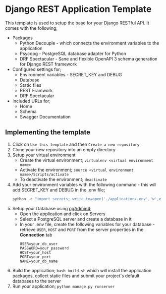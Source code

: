 # Django REST Application Template
This template is used to setup the base for your Django RESTful API. It comes with the following;
- Packages
    - Python Decouple - which connects the environment variables to the application
    - Psycopg - PostgreSQL database adapter for Python
    - DRF Spectacular - Sane and flexible OpenAPI 3 schema generation for Django REST framework
- Configured settings for;
	- Environment variables - SECRET_KEY and DEBUG
  	- Database
  	- Static files
  	- REST Framwork
  	- DRF Spectacular
- Included URLs for;
	- Home
 	- Schema
  	- Swagger Documentation

## Implementing the template
1. Click on `Use this template` and then `Create a new repository`
2. Clone your new repository into an empty directory
3. Setup your virtual environment
    - Create the virtual environment; `virtualenv <virtual environment name>`
    - Activate the environment; `source <virtual environment name>/Scripts/activate`
    - To deactivate the environment; `deactivate`
4. Add your environment variables with the following command - this will add SECRET_KEY and DEBUG in the .env file;
    ```PowerShell
    python -c "import secrets; write_to=open('./application/.env','w',encoding='utf-8'); write_to.write('SECRET_KEY='+secrets.token_urlsafe()+'\n'+'DEBUG=True')"
    ```
5. Setup your Database using [pgAdmin4](https://www.postgresql.org/download/);
    - Open the application and click on Servers
    - Select a PostgreSQL server and create a database in it
    - In your .env file, create the following variables for your database - retrieve `USER`, `HOST` and `PORT` from the server properties in the **Connection** tab
        ```
        USER=your_db_user
        PASSWORD=your_password
        HOST=your_host
        PORT=your_port
        NAME=your_db_name
        ```
6. Build the application; `bash build.sh` which will install the application packages, collect static files and submit your project's default databases to the server
7. Run your application; `python manage.py runserver`

